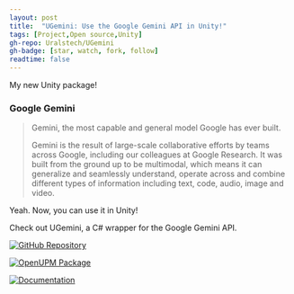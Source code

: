 ```yaml
---
layout: post
title:  "UGemini: Use the Google Gemini API in Unity!"
tags: [Project,Open source,Unity]
gh-repo: Uralstech/UGemini
gh-badge: [star, watch, fork, follow]
readtime: false
---
```


My new Unity package!

### Google Gemini

> Gemini, the most capable and general model Google has ever built.
>
> Gemini is the result of large-scale collaborative efforts by teams across Google, including our colleagues at Google Research.
> It was built from the ground up to be multimodal, which means it can generalize and seamlessly understand, operate across and combine different types of information including text, code, audio, image and video.

Yeah. Now, you can use it in Unity!

Check out UGemini, a C# wrapper for the Google Gemini API.

[![GitHub Repository](https://img.shields.io/badge/GitHub_Repository-black?style=for-the-badge&logo=github&color=FFFFFF&logoColor=000000)](https://github.com/Uralstech/UGemini)

[![OpenUPM Package](https://img.shields.io/badge/OpenUPM_Package-black?style=for-the-badge&color=0096FF&logoColor=000000)](https://openupm.com/packages/com.uralstech.ugemini/)

[![Documentation](https://img.shields.io/badge/Documentation-black?style=for-the-badge&logo=github&color=FFFFFF&logoColor=000000)](https://github.com/Uralstech/UGemini/blob/master/UGemini/Packages/com.uralstech.ugemini/Documentation~/README.md)